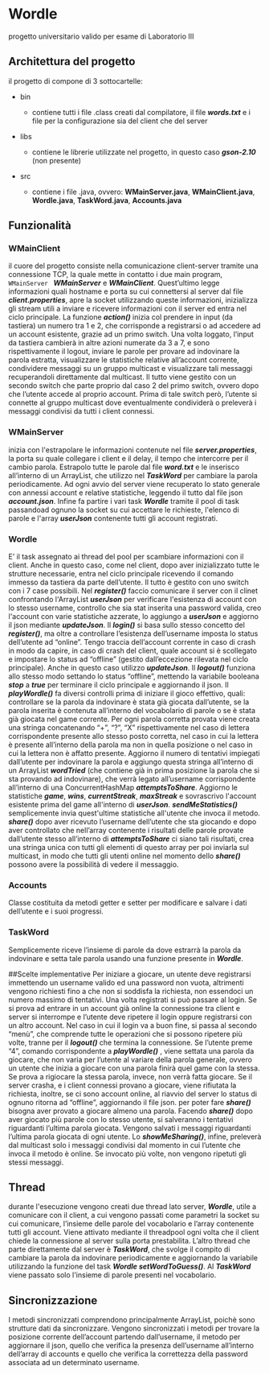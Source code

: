 # Wordle
progetto universitario valido per esame di Laboratorio III

## Architettura del progetto
il progetto di compone di 3 sottocartelle:
- bin
    - contiene tutti i file .class creati dal compilatore, il file ***words.txt*** e i file per la configurazione sia del client che del server
 
- libs
    - contiene le librerie utilizzate nel progetto, in questo caso ***gson-2.10*** (non presente)
- src
    - contiene i file .java, ovvero: **WMainServer.java**, **WMainClient.java**, **Wordle.java**, **TaskWord.java**, **Accounts.java**

## Funzionalità
### WMainClient
il cuore del progetto consiste nella comunicazione client-server tramite una connessione TCP, la quale mette in contatto i due main program, ```WMainServer ``` ***WMainServer*** e ***WMainClient***. Quest’ultimo legge informazioni quali hostname e porta su cui connettersi al server dal file ***client.properties***, apre la socket utilizzando queste informazioni, inizializza gli stream utili a inviare e ricevere informazioni con il server ed entra nel ciclo principale. La funzione ***action()*** inizia col prendere in input (da tastiera) un numero tra 1 e 2, che corrisponde a registrarsi o ad accedere ad un account esistente, grazie ad un
primo switch. Una volta loggato, l’input da tastiera cambierà in altre azioni numerate da 3 a 7, e sono rispettivamente il logout, inviare le parole per provare ad indovinare la parola estratta, visualizzare le statistiche relative all’account corrente, condividere messaggi su un gruppo multicast e visualizzare tali messaggi recuperandoli direttamente dal multicast. Il tutto viene gestito con un secondo switch che parte proprio dal caso 2 del primo switch, ovvero dopo che l’utente accede al proprio account. Prima di tale switch però, l’utente si connette al gruppo multicast dove eventualmente condividerà o preleverà i messaggi condivisi da tutti i client connessi.

### WMainServer
inizia con l'estrapolare le informazioni contenute nel file ***server.properties***, la porta su quale collegare i client e il delay, il tempo che intercorre per il cambio parola. Estrapolo tutte le parole dal file ***word.txt*** e le inserisco all’interno di un ArrayList, che utilizzo nel ***TaskWord*** per cambiare la parola periodicamente. Ad ogni avvio del server viene recuperato lo stato generale con annessi account e relative statistiche, leggendo il tutto dal file json ***account.json***. Infine fa partire i vari task ***Wordle*** tramite il pool di task passandoad ognuno la socket su cui accettare le richieste, l'elenco di parole e l'array ***userJson*** contenente tutti gli account registrati.

### Wordle
E’ il task assegnato ai thread del pool per scambiare informazioni con il client. Anche in questo caso, come nel client, dopo aver inizializzato tutte le strutture necessarie, entra nel ciclo principale ricevendo il comando immesso da tastiera da parte dell’utente. Il tutto è gestito con uno switch con i 7 case possibili. Nel ***register()*** faccio comunicare il server con il clinet confrontando l'ArrayList ***userJson*** per verificare l'esistenza di account con lo stesso username, controllo che sia stat inserita una password valida, creo l'account con varie statistiche azzerate, lo aggiungo a ***userJson*** e aggiorno il json mediante ***updateJson***. 
Il ***login()*** si basa sullo stesso concetto del ***register()***, ma oltre a controllare l’esistenza dell’username imposta lo status dell’utente ad “online”. Tengo traccia dell’account corrente in caso di crash in modo da capire, in caso di crash del client, quale account si è scollegato e impostare lo status ad “offline” (gestito dall’eccezione rilevata nel ciclo principale). Anche in questo caso utilizzo ***updateJson***.
Il ***logout()*** funziona allo stesso modo settando lo status “offline”, mettendo la variabile booleana ***stop*** a ***true*** per terminare il ciclo principale e aggiornando il json. Il ***playWordle()*** fa diversi controlli prima di iniziare il gioco effettivo, quali: controllare se la parola da indovinare è stata già giocata dall’utente, se la parola inserita è contenuta all’interno del vocabolario di parole o se è stata già giocata nel game corrente. Per ogni parola corretta provata viene creata una stringa concatenando “+”, “?”, “X” rispettivamente nel caso di lettera corrispondente presente allo stesso posto corretta,
nel caso in cui la lettera è presente all’interno della parola ma non in quella posizione o nel caso in cui la lettera non è affatto presente. Aggiorno il numero di tentativi impiegati dall’utente per indovinare la parola e aggiungo questa stringa all’interno di un ArrayList ***wordTried*** (che contiene  già in prima posizione la parola che si sta provando ad indovinare), che verrà legato all’username corrispondente all’interno di una ConcurrentHashMap ***attemptsToShare***. Aggiorno le statistiche ***game***, ***wins***, ***currentStreak***, ***maxStreak*** e sovrascrivo l'account esistente prima del game all'interno di ***userJson***.
***sendMeStatistics()*** semplicemente invia quest'ultime statistiche all'utente che invoca il metodo. 
***share()*** dopo aver ricevuto l’username dell’utente che sta giocando e dopo aver controllato che nell’array contenente i risultati delle parole provate dall’utente stesso all’interno di ***attemptsToShare*** ci siano tali risultati, crea una stringa unica con tutti gli elementi di questo array per poi inviarla sul multicast, in modo che tutti gli utenti online nel momento dello ***share()*** possono avere la possibilità di vedere il messaggio.

### Accounts 
Classe costituita da metodi getter e setter per modificare e salvare i dati dell’utente e i
suoi progressi.

### TaskWord
Semplicemente riceve l’insieme di parole da dove estrarrà la parola da indovinare e
setta tale parola usando una funzione presente in ***Wordle***.


##Scelte implementative
Per iniziare a giocare, un utente deve registrarsi immettendo un username valido ed
una password non vuota, altrimenti vengono richiesti fino a che non si soddisfa la
richiesta, non essendoci un numero massimo di tentativi. Una volta registrati si può passare al login. Se si prova ad entrare in un account già
online la connessione tra client e server si interrompe e l’utente deve ripetere il login
oppure registrarsi con un altro account. Nel caso in cui il login va a buon fine, si passa
al secondo “menù”, che comprende tutte le operazioni che si possono ripetere più volte,
tranne per il ***logout()*** che termina la connessione. Se l’utente preme “4”, comando
corrispondente a ***playWordle()*** , viene settata una parola da giocare, che non varia per
l’utente al variare della parola generale, ovvero un utente che inizia a giocare con una
parola finirà quel game con la stessa. Se prova a rigiocare la stessa parola, invece, non
verrà fatta giocare.
Se il server crasha, e i client connessi provano a giocare, viene rifiutata la richiesta,
inoltre, se ci sono account online, al riavvio del server lo status di ognuno ritorna ad
“offline”, aggiornando il file json. per poter fare ***share()*** bisogna aver provato a giocare almeno una parola. Facendo ***share()*** dopo aver giocato più parole con lo stesso utente, si salveranno i tentativi
riguardanti l’ultima parola giocata. Vengono salvati i messaggi riguardanti l’ultima
parola giocata di ogni utente. 
Lo ***showMeSharing()***, infine, preleverà dal multicast solo i messaggi condivisi dal
momento in cui l’utente che invoca il metodo è online. Se invocato più volte, non
vengono ripetuti gli stessi messaggi.

## Thread
durante l'esecuzione vengono creati due thread lato server, ***Wordle***, utile a comunicare
con il client, a cui vengono passati come parametri la socket su cui comunicare,
l’insieme delle parole del vocabolario e l’array contenente tutti gli account. Viene attivato
mediante il threadpool ogni volta che il client chiede la connessione al server sulla porta
prestabilita. L’altro thread che parte direttamente dal server è ***TaskWord***, che svolge il
compito di cambiare la parola da indovinare periodicamente e aggiornando la variabile
utilizzando la funzione del task ***Wordle setWordToGuess()***. Al ***TaskWord*** viene passato solo l'insieme di parole presenti nel vocabolario. 

## Sincronizzazione
I metodi sincronizzati comprendono principalmente ArrayList, poichè sono strutture dati
da sincronizzare. Vengono sincronizzati i metodi per trovare la posizione corrente
dell’account partendo dall’username, il metodo per aggiornare il json, quello che verifica
la presenza dell’username all’interno dell’array di accounts e quello che verifica la
correttezza della password associata ad un determinato username.

